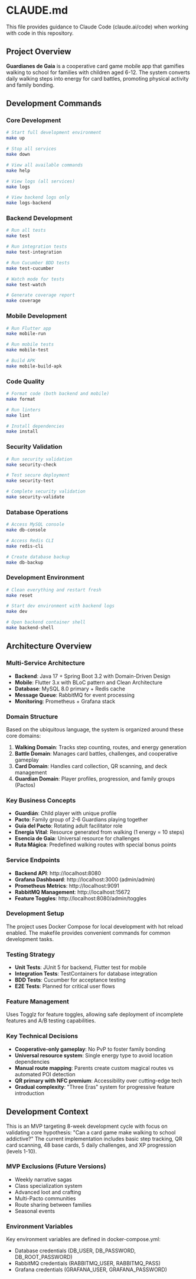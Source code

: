 # CLAUDE.md

This file provides guidance to Claude Code (claude.ai/code) when working with code in this repository.

## Project Overview

**Guardianes de Gaia** is a cooperative card game mobile app that gamifies walking to school for families with children aged 6-12. The system converts daily walking steps into energy for card battles, promoting physical activity and family bonding.

## Development Commands

### Core Development
```bash
# Start full development environment
make up

# Stop all services
make down

# View all available commands
make help

# View logs (all services)
make logs

# View backend logs only
make logs-backend
```

### Backend Development
```bash
# Run all tests
make test

# Run integration tests
make test-integration

# Run Cucumber BDD tests
make test-cucumber

# Watch mode for tests
make test-watch

# Generate coverage report
make coverage
```

### Mobile Development
```bash
# Run Flutter app
make mobile-run

# Run mobile tests
make mobile-test

# Build APK
make mobile-build-apk
```

### Code Quality
```bash
# Format code (both backend and mobile)
make format

# Run linters
make lint

# Install dependencies
make install
```

### Security Validation
```bash
# Run security validation
make security-check

# Test secure deployment
make security-test

# Complete security validation
make security-validate
```

### Database Operations
```bash
# Access MySQL console
make db-console

# Access Redis CLI
make redis-cli

# Create database backup
make db-backup
```

### Development Environment
```bash
# Clean everything and restart fresh
make reset

# Start dev environment with backend logs
make dev

# Open backend container shell
make backend-shell
```

## Architecture Overview

### Multi-Service Architecture
- **Backend**: Java 17 + Spring Boot 3.2 with Domain-Driven Design
- **Mobile**: Flutter 3.x with BLoC pattern and Clean Architecture
- **Database**: MySQL 8.0 primary + Redis cache
- **Message Queue**: RabbitMQ for event processing
- **Monitoring**: Prometheus + Grafana stack

### Domain Structure
Based on the ubiquitous language, the system is organized around these core domains:

1. **Walking Domain**: Tracks step counting, routes, and energy generation
2. **Battle Domain**: Manages card battles, challenges, and cooperative gameplay
3. **Card Domain**: Handles card collection, QR scanning, and deck management
4. **Guardian Domain**: Player profiles, progression, and family groups (Pactos)

### Key Business Concepts
- **Guardián**: Child player with unique profile
- **Pacto**: Family group of 2-6 Guardians playing together
- **Guía del Pacto**: Rotating adult facilitator role
- **Energía Vital**: Resource generated from walking (1 energy = 10 steps)
- **Esencia de Gaia**: Universal resource for challenges
- **Ruta Mágica**: Predefined walking routes with special bonus points

### Service Endpoints
- **Backend API**: http://localhost:8080
- **Grafana Dashboard**: http://localhost:3000 (admin/admin)
- **Prometheus Metrics**: http://localhost:9091
- **RabbitMQ Management**: http://localhost:15672
- **Feature Toggles**: http://localhost:8080/admin/toggles

### Development Setup
The project uses Docker Compose for local development with hot reload enabled. The makefile provides convenient commands for common development tasks.

### Testing Strategy
- **Unit Tests**: JUnit 5 for backend, Flutter test for mobile
- **Integration Tests**: TestContainers for database integration
- **BDD Tests**: Cucumber for acceptance testing
- **E2E Tests**: Planned for critical user flows

### Feature Management
Uses Togglz for feature toggles, allowing safe deployment of incomplete features and A/B testing capabilities.

### Key Technical Decisions
- **Cooperative-only gameplay**: No PvP to foster family bonding
- **Universal resource system**: Single energy type to avoid location dependencies
- **Manual route mapping**: Parents create custom magical routes vs automated POI detection
- **QR primary with NFC premium**: Accessibility over cutting-edge tech
- **Gradual complexity**: "Three Eras" system for progressive feature introduction

## Development Context

This is an MVP targeting 8-week development cycle with focus on validating core hypothesis: "Can a card game make walking to school addictive?" The current implementation includes basic step tracking, QR card scanning, 48 base cards, 5 daily challenges, and XP progression (levels 1-10).

### MVP Exclusions (Future Versions)
- Weekly narrative sagas
- Class specialization system
- Advanced loot and crafting
- Multi-Pacto communities
- Route sharing between families
- Seasonal events

### Environment Variables
Key environment variables are defined in docker-compose.yml:
- Database credentials (DB_USER, DB_PASSWORD, DB_ROOT_PASSWORD)
- RabbitMQ credentials (RABBITMQ_USER, RABBITMQ_PASS)
- Grafana credentials (GRAFANA_USER, GRAFANA_PASSWORD)